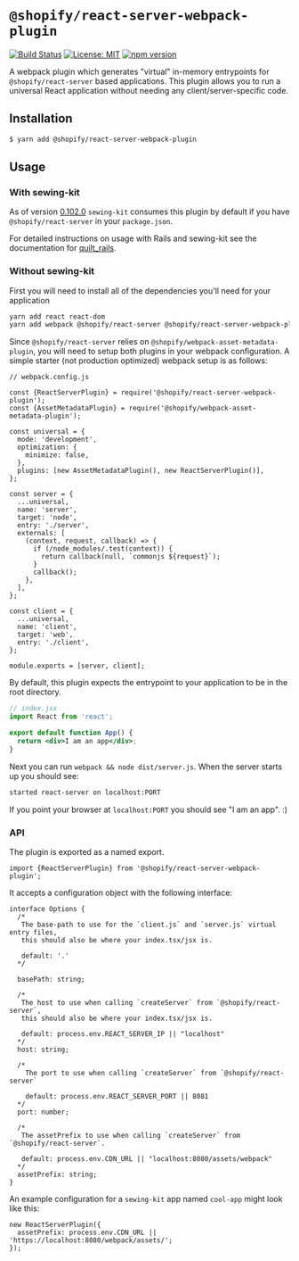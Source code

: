 # `@shopify/react-server-webpack-plugin`

[![Build Status](https://travis-ci.org/Shopify/quilt.svg?branch=master)](https://travis-ci.org/Shopify/quilt)
[![License: MIT](https://img.shields.io/badge/License-MIT-green.svg)](LICENSE.md) [![npm version](https://badge.fury.io/js/%40shopify%2Freact-server-webpack-plugin.svg)](https://badge.fury.io/js/%40shopify%2Freact-server-webpack-plugin.svg)

A webpack plugin which generates "virtual" in-memory entrypoints for `@shopify/react-server` based applications. This plugin allows you to run a universal React application without needing any client/server-specific code.

## Installation

```bash
$ yarn add @shopify/react-server-webpack-plugin
```

## Usage

### With sewing-kit

As of version [0.102.0](https://github.com/Shopify/sewing-kit/blob/big-docs-update/CHANGELOG.md#L35) `sewing-kit` consumes this plugin by default if you have `@shopify/react-server` in your `package.json`. 

For detailed instructions on usage with Rails and sewing-kit see the documentation for [quilt_rails](/gems/quilt_rails/README.md).

### Without sewing-kit

First you will need to install all of the dependencies you'll need for your application

```sh
yarn add react react-dom
yarn add webpack @shopify/react-server @shopify/react-server-webpack-plugin @shopify/webpack-asset-metadata-plugin --dev
```

Since `@shopify/react-server` relies on `@shopify/webpack-asset-metadata-plugin`, you will need to setup both plugins in your webpack configuration. A simple starter (not production optimized) webpack setup is as follows:

```tsx
// webpack.config.js

const {ReactServerPlugin} = require('@shopify/react-server-webpack-plugin');
const {AssetMetadataPlugin} = require('@shopify/webpack-asset-metadata-plugin');

const universal = {
  mode: 'development',
  optimization: {
    minimize: false,
  },
  plugins: [new AssetMetadataPlugin(), new ReactServerPlugin()],
};

const server = {
  ...universal,
  name: 'server',
  target: 'node',
  entry: './server',
  externals: [
    (context, request, callback) => {
      if (/node_modules/.test(context)) {
        return callback(null, `commonjs ${request}`);
      }
      callback();
    },
  ],
};

const client = {
  ...universal,
  name: 'client',
  target: 'web',
  entry: './client',
};

module.exports = [server, client];
```

By default, this plugin expects the entrypoint to your application to be in the root directory.

```jsx
// index.jsx
import React from 'react';

export default function App() {
  return <div>I am an app</div>;
}
```

Next you can run `webpack && node dist/server.js`. When the server starts up you should see:

```sh
started react-server on localhost:PORT
```

If you point your browser at `localhost:PORT` you should see "I am an app". :)

### API

The plugin is exported as a named export.

```tsx
import {ReactServerPlugin} from '@shopify/react-server-webpack-plugin';
```

It accepts a configuration object with the following interface:

```tsx
interface Options {
  /*
   The base-path to use for the `client.js` and `server.js` virtual entry files,
   this should also be where your index.tsx/jsx is.

   default: '.'
  */

  basePath: string;

  /*
   The host to use when calling `createServer` from `@shopify/react-server`,
   this should also be where your index.tsx/jsx is.

   default: process.env.REACT_SERVER_IP || "localhost"
  */
  host: string;

  /*
    The port to use when calling `createServer` from `@shopify/react-server`

    default: process.env.REACT_SERVER_PORT || 8081
  */
  port: number;

  /*
   The assetPrefix to use when calling `createServer` from `@shopify/react-server`.

   default: process.env.CDN_URL || "localhost:8080/assets/webpack"
  */
  assetPrefix: string;
}
```

An example configuration for a `sewing-kit` app named `cool-app` might look like this:

```tsx
new ReactServerPlugin({
  assetPrefix: process.env.CDN_URL || 'https://localhost:8080/webpack/assets/';
});
```
